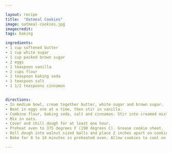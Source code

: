 ```yaml
---

layout: recipe
title:  "Oatmeal Cookies"
image: oatmeal-cookies.jpg
imagecredit: 
tags: baking

ingredients:
- 1 cup softened butter
- 1 cup white sugar
- 1 cup packed brown sugar
- 2 eggs
- 1 teaspoon vanilla
- 2 cups flour
- 1 teaspoon baking soda
- 1 teaspoon salt
- 1 1/2 teaspoons cinnamon


directions:
- In medium bowl, cream together butter, white sugar and brown sugar. 
- Beat in eggs one at a time, then stir in vanilla. 
- Combine flour, baking soda, salt and cinnamon. Stir into creamed mixture. 
- Mix in oats. 
- Cover and chill dough for at least one hour.
- Preheat oven to 375 degrees F (190 degrees C). Grease cookie sheet. 
- Roll dough into walnut sized balls and place 2 inches apart on cookie sheets. Flatten each cookie with a large fork, then sprinkle a little sugar on each.
- Bake for 8 to 10 minutes in preheated oven. Allow cookies to cool on baking sheet for 5 minutes before transferring to a wire rack to cool completely. 

---
```


